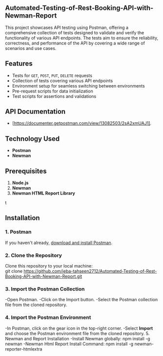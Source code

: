 ## Automated-Testing-of-Rest-Booking-API-with-Newman-Report

<p>This project showcases API testing using Postman, offering a comprehensive collection of tests designed to validate and verify the functionality of various API endpoints. The tests aim to ensure the reliability, correctness, and performance of the API by covering a wide range of scenarios and use cases.</p>

## Features

- Tests for `GET`, `POST`, `PUT`, `DELETE` requests
- Collection of tests covering various API endpoints
- Environment setup for seamless switching between environments
- Pre-request scripts for data initialization
- Test scripts for assertions and validations

## API Documentation

- [https://documenter.getpostman.com/view/13082503/2sA2xmUAJ1].

## Technology Used

- **Postman**
- **Newman**

## Prerequisites

1. **Node.js**  
2. **Newman**
3. **Newman HTML Report Library**

t

## Installation

### 1. Postman
If you haven't already, [download and install Postman](https://www.postman.com/downloads/).

### 2. Clone the Repository
Clone this repository to your local machine:  
git clone https://github.com/jeba-tahseen2712/Automated-Testing-of-Rest-Booking-API-with-Newman-Report.git


### 3. Import the Postman Collection
-Open Postman.
-Click on the Import button.
-Select the Postman collection file from the cloned repository.
### 4. Import the Postman Environment
-In Postman, click on the gear icon in the top-right corner.
-Select **Import** and choose the Postman environment file from the cloned repository.
5. Newman and Report Installation
-Install Newman globally: 
 npm install -g newman
-Newman Html Report Install Command:
 npm install -g newman-reporter-htmlextra
